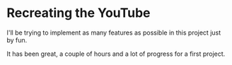 # Recreating the YouTube

I'll be trying to implement as many features as possible in this project just by fun.

It has been great, a couple of hours and a lot of progress for a first project.
